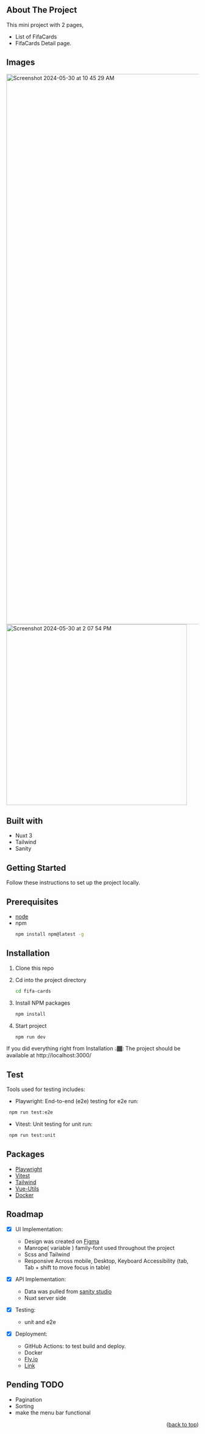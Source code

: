 
<!-- ABOUT THE PROJECT -->
## About The Project


This mini project with 2 pages,  
- List of FifaCards
- FifaCards Detail page.


## Images 

  <img width="1440" alt="Screenshot 2024-05-30 at 10 45 29 AM" src="https://github.com/akpante3/fifa-cards/assets/37974813/52f6118b-e410-4ace-aebf-eb1b5e956a2d">
<img width="473" alt="Screenshot 2024-05-30 at 2 07 54 PM" src="https://github.com/akpante3/fifa-cards/assets/37974813/02fa45e1-1304-4f15-b05f-79c612eeea7e">

## Built with
- Nuxt 3
- Tailwind
- Sanity

## Getting Started

Follow these instructions to set up the project locally.

<!-- PREREQUISITES -->
## Prerequisites
* <a href="https://nodejs.org/en"> node</a>
* npm
  ```sh
  npm install npm@latest -g
  ```
<!-- INSTALLATION -->
## Installation

1. Clone this repo

2. Cd into the project directory
     ```sh
     cd fifa-cards
     ```
3. Install NPM packages
     ```sh
     npm install
     ```
4. Start project
     ```sh
     npm run dev
     ```
If you did everything right from Installation 👆🏾: The project should be available at http://localhost:3000/

<!-- TEST -->
## Test
Tools used for testing includes:

- Playwright: End-to-end (e2e) testing
for e2e run: 
```sh
 npm run test:e2e
```    

- Vitest: Unit testing
for unit run:
```sh
 npm run test:unit
```
## Packages
- [Playwright](https://playwright.dev/)
- [Vitest](https://vitest.dev/)
- [Tailwind](https://tailwindcss.com/)
- [Vue-Utils](https://test-utils.vuejs.org/)
- [Docker](https://www.docker.com/)

<!-- ROADMAP -->
## Roadmap

- [x] UI Implementation:
     - Design was created on  [Figma](https://www.figma.com/file/s7kImUBIReGwNOfhtkqSNs/GDM-hiring?node-id=0%3A1)
     - Manrope( variable ) family-font used throughout the project
     - Scss and Tailwind
     - Responsive Across mobile, Desktop, Keyboard Accessibility (tab, Tab + shift to move focus in table)
       
- [x] API Implementation:
    - Data was pulled from [sanity studio](https://www.sanity.io/)
    - Nuxt server side
      
- [x] Testing:
    - unit and e2e

- [x] Deployment:
    - GitHub Actions: to test build and deploy.
    - Docker
    - <a href="https://fly.io/"> Fly.io</a>
    - <a href="https://fifa-cards.fly.dev">Link</a>


      
## Pending TODO

- Pagination
- Sorting
- make the menu bar functional

<p align="right">(<a href="#readme-top">back to top</a>)</p>

